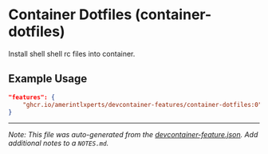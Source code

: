 
# Container Dotfiles (container-dotfiles)

Install shell shell rc files into container.

## Example Usage

```json
"features": {
    "ghcr.io/amerintlxperts/devcontainer-features/container-dotfiles:0": {}
}
```





---

_Note: This file was auto-generated from the [devcontainer-feature.json](https://github.com/amerintlxperts/devcontainer-features/blob/main/src/container-dotfiles/devcontainer-feature.json).  Add additional notes to a `NOTES.md`._
